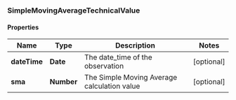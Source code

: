 ### SimpleMovingAverageTechnicalValue

#### Properties
Name | Type | Description | Notes
------------ | ------------- | ------------- | -------------
**dateTime** | **Date** | The date_time of the observation | [optional] 
**sma** | **Number** | The Simple Moving Average calculation value | [optional] 



